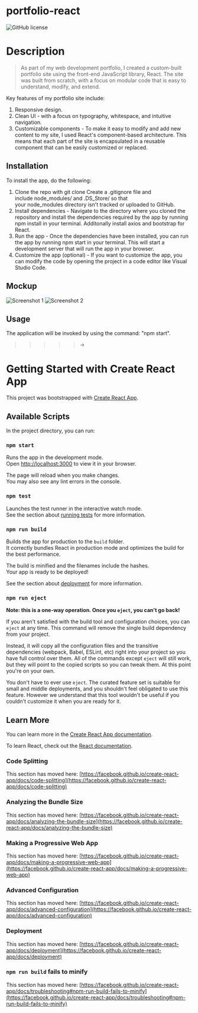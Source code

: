 # portfolio-react

![GitHub license](https://img.shields.io/badge/license-MIT-blue.svg)

# Description
> As part of my web development portfolio, I created a custom-built portfolio site using the  front-end JavaScript library, React. The site was built from scratch, with a focus on modular code that is easy to understand, modify, and extend.

Key features of my portfolio site include:
1. Responsive design.
2. Clean UI - with a focus on typography, whitespace, and intuitive navigation.
3. Customizable components - To make it easy to modify and add new content to my site, I used React's component-based architecture. This means that each part of the site is encapsulated in a reusable component that can be easily customized or replaced.

## Installation
To install the app, do the following:
1. Clone the repo with git clone Create a .gitignore file and include node_modules/ and .DS_Store/ so that your node_modules directory isn't tracked or uploaded to GitHub. 
2. Install dependencies - Navigate to the directory where you cloned the repository and install the dependencies required by the app by running npm install in your terminal. Additonally install axios and bootstrap for React.
3. Run the app - Once the dependencies have been installed, you can run the app by running npm start in your terminal. This will start a development server that will run the app in your browser. 
4. Customize the app (optional) - If you want to customize the app, you can modify the code by opening the project in a code editor like Visual Studio Code.

## Mockup
![Screenshot 1](../portfolio-react/src/images/mockup-1.jpg)
![Screenshot 2](../portfolio-react/src/images/mockup-2.jpg)

## Usage
The application will be invoked by using the command: "npm start".

> > > > > ->

# Getting Started with Create React App

This project was bootstrapped with [Create React App](https://github.com/facebook/create-react-app).

## Available Scripts

In the project directory, you can run:

### `npm start`

Runs the app in the development mode.\
Open [http://localhost:3000](http://localhost:3000) to view it in your browser.

The page will reload when you make changes.\
You may also see any lint errors in the console.

### `npm test`

Launches the test runner in the interactive watch mode.\
See the section about [running tests](https://facebook.github.io/create-react-app/docs/running-tests) for more information.

### `npm run build`

Builds the app for production to the `build` folder.\
It correctly bundles React in production mode and optimizes the build for the best performance.

The build is minified and the filenames include the hashes.\
Your app is ready to be deployed!

See the section about [deployment](https://facebook.github.io/create-react-app/docs/deployment) for more information.

### `npm run eject`

**Note: this is a one-way operation. Once you `eject`, you can't go back!**

If you aren't satisfied with the build tool and configuration choices, you can `eject` at any time. This command will remove the single build dependency from your project.

Instead, it will copy all the configuration files and the transitive dependencies (webpack, Babel, ESLint, etc) right into your project so you have full control over them. All of the commands except `eject` will still work, but they will point to the copied scripts so you can tweak them. At this point you're on your own.

You don't have to ever use `eject`. The curated feature set is suitable for small and middle deployments, and you shouldn't feel obligated to use this feature. However we understand that this tool wouldn't be useful if you couldn't customize it when you are ready for it.

## Learn More

You can learn more in the [Create React App documentation](https://facebook.github.io/create-react-app/docs/getting-started).

To learn React, check out the [React documentation](https://reactjs.org/).

### Code Splitting

This section has moved here: [https://facebook.github.io/create-react-app/docs/code-splitting](https://facebook.github.io/create-react-app/docs/code-splitting)

### Analyzing the Bundle Size

This section has moved here: [https://facebook.github.io/create-react-app/docs/analyzing-the-bundle-size](https://facebook.github.io/create-react-app/docs/analyzing-the-bundle-size)

### Making a Progressive Web App

This section has moved here: [https://facebook.github.io/create-react-app/docs/making-a-progressive-web-app](https://facebook.github.io/create-react-app/docs/making-a-progressive-web-app)

### Advanced Configuration

This section has moved here: [https://facebook.github.io/create-react-app/docs/advanced-configuration](https://facebook.github.io/create-react-app/docs/advanced-configuration)

### Deployment

This section has moved here: [https://facebook.github.io/create-react-app/docs/deployment](https://facebook.github.io/create-react-app/docs/deployment)

### `npm run build` fails to minify

This section has moved here: [https://facebook.github.io/create-react-app/docs/troubleshooting#npm-run-build-fails-to-minify](https://facebook.github.io/create-react-app/docs/troubleshooting#npm-run-build-fails-to-minify)
